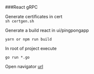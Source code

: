 ###React gRPC

Generate certificates in cert  
``sh certgen.sh``

Generate a build react in ui/pingpongapp

 ``yarn or npm run build``
 
 In root of project execute

``go run *.go``

Open navigator
   [url](https://localhost:8080)
